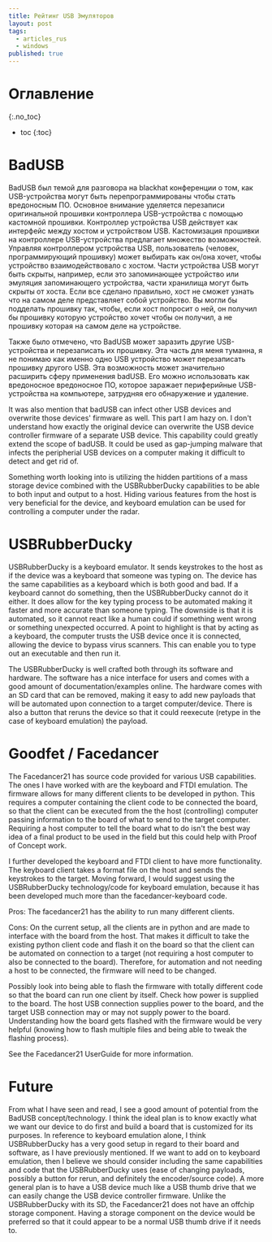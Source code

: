 ```yaml
---
title: Рейтинг USB Эмуляторов
layout: post
tags:
  - articles_rus
  - windows
published: true
---
```

# Оглавление
{:.no_toc}

* toc
{:toc}


# BadUSB

BadUSB был темой для разговора на blackhat конференции о том, как USB-устройства могут быть перепрограммированы чтобы стать вредоносным ПО. Основное внимание уделяется перезаписи оригинальной прошивки контроллера USB-устройства с помощью кастомной прошивки. Контроллер устройства USB действует как интерфейс между хостом и устройством USB. Кастомизация прошивки на контроллере USB-устройства предлагает множество возможностей. Управляя контроллером устройства USB, пользователь (человек, программирующий прошивку) может выбирать как он/она хочет, чтобы устройство взаимодействовало с хостом. Части устройства USB могут быть скрыты, например, если это запоминающее устройство или эмуляция запоминающего устройства, части хранилища могут быть скрыты от хоста. Если все сделано правильно, хост не сможет узнать что на самом деле представляет собой устройство. Вы могли бы подделать прошивку так, чтобы, если хост попросит о ней, он получил бы прошивку которую устройство хочет чтобы он получил, а не прошивку которая на самом деле на устройстве.

Также было отмечено, что BadUSB может заразить другие USB-устройства и перезаписать их прошивку. Эта часть для меня туманна, я не понимаю как именно одно USB устройство может перезаписать прошивку другого USB. Эта возможность может значительно расширить сферу применения badUSB. Его можно использовать как вредоносное вредоносное ПО, которое заражает периферийные USB-устройства на компьютере, затрудняя его обнаружение и удаление.

It was also mention that badUSB can infect other USB devices and overwrite those devices' firmware as well. This part I am hazy on. I don't understand how exactly the original device can overwrite the USB device controller firmware of a separate USB device. This capability could greatly extend the scope of badUSB. It could be used as gap-jumping malware that infects the peripherial USB devices on a computer making it difficult to detect and get rid of.

Something worth looking into is utilizing the hidden partitions of a mass storage device combined with the USBRubberDucky capabilities to be able to both input and output to a host. Hiding various features from the host is very beneficial for the device, and keyboard emulation can be used for controlling a computer under the radar.

 

# USBRubberDucky

USBRubberDucky is a keyboard emulator. It sends keystrokes to the host as if the device was a keyboard that someone was typing on. The device has the same capabilities as a keyboard which is both good and bad. If a keyboard cannot do something, then the USBRubberDucky cannot do it either. It does allow for the key typing process to be automated making it faster and more accurate than someone typing. The downside is that it is automated, so it cannot react like a human could if something went wrong or something unexpected occurred. A point to highlight is that by acting as a keyboard, the computer trusts the USB device once it is connected, allowing the device to bypass virus scanners. This can enable you to type out an executable and then run it.

The USBRubberDucky is well crafted both through its software and hardware. The software has a nice interface for users and comes with a good amount of documentation/examples online. The hardware comes with an SD card that can be removed, making it easy to add new payloads that will be automated upon connection to a target computer/device. There is also a button that reruns the device so that it could reexecute (retype in the case of keyboard emulation) the payload.

 

# Goodfet / Facedancer

The Facedancer21 has source code provided for various USB capabilities. The ones I have worked with are the keyboard and FTDI emulation. The firmware allows for many different clients to be developed in python. This requires a computer containing the client code to be connected the board, so that the client can be executed from the the host (controlling) computer passing information to the board of what to send to the target computer. Requiring a host computer to tell the board what to do isn't the best way idea of a final product to be used in the field but this could help with Proof of Concept work.

I further developed the keyboard and FTDI client to have more functionality. The keyboard client takes a format file on the host and sends the keystrokes to the target. Moving forward, I would suggest using the USBRubberDucky technology/code for keyboard emulation, because it has been developed much more than the facedancer-keyboard code.

Pros: The facedancer21 has the ability to run many different clients.

Cons: On the current setup, all the clients are in python and are made to interface with the board from the host. That makes it difficult to take the existing python client code and flash it on the board so that the client can be automated on connection to a target (not requiring a host computer to also be connected to the board). Therefore, for automation and not needing a host to be connected, the firmware will need to be changed.

Possibly look into being able to flash the firmware with totally different code so that the board can run one client by itself. Check how power is supplied to the board. The host USB connection supplies power to the board, and the target USB connection may or may not supply power to the board. Understanding how the board gets flashed with the firmware would be very helpful (knowing how to flash multiple files and being able to tweak the flashing process).

See the Facedancer21 UserGuide for more information.

 

# Future

From what I have seen and read, I see a good amount of potential from the BadUSB concept/technology. I think the ideal plan is to know exactly what we want our device to do first and build a board that is customized for its purposes. In reference to keyboard emulation alone, I think USBRubberDucky has a very good setup in regard to their board and software, as I have previously mentioned. If we want to add on to keyboard emulation, then I believe we should consider including the same capabilities and code that the USBRubberDucky uses (ease of changing payloads, possibly a button for rerun, and definitely the encoder/source code). A more general plan is to have a USB device much like a USB thumb drive that we can easily change the USB device controller firmware. Unlike the USBRubberDucky with its SD, the Facedancer21 does not have an offchip storage component. Having a storage component on the device would be preferred so that it could appear to be a normal USB thumb drive if it needs to.
